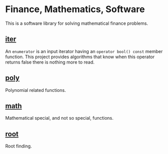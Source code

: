 # Finance, Mathematics, Software

This is a software library for solving mathematical finance problems.

## [iter](iter/README.md)
An `enumerator` is an input iterator having an `operator bool() const` member function.
This project provides algorithms that know when this operator returns false there is
nothing more to read.

## [poly](poly/README.md)
Polynomial related functions.

## [math](math/README.md)
Mathematical special, and not so special, functions.

## [root](math/README.md)
Root finding.